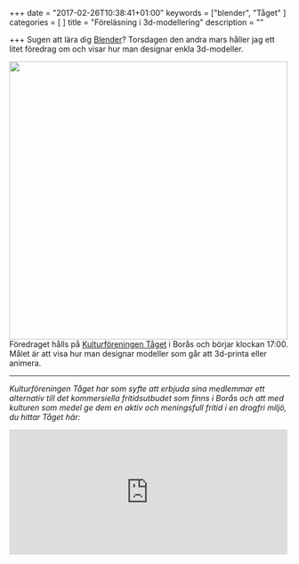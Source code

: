 +++
date = "2017-02-26T10:38:41+01:00"
keywords = ["blender", "Tåget"
]
categories = [
]
title = "Föreläsning i 3d-modellering"
description = ""

+++
Sugen att lära dig [Blender](https://www.blender.org)? Torsdagen den andra mars håller jag ett litet föredrag om och visar hur man designar enkla 3d-modeller.
<!--more-->


<img src="/images/blender20170302/blender20170302.jpg" width=500px>
Föredraget hålls på <a href="http://www.taget.se">Kulturföreningen Tåget</a> i Borås och börjar klockan 17:00. Målet är att visa hur man designar modeller som går att 3d-printa eller animera.

---
<i>Kulturföreningen Tåget har som syfte att erbjuda sina medlemmar ett alternativ till det kommersiella fritidsutbudet som finns i Borås och att med kulturen som medel ge dem en aktiv och meningsfull fritid i en drogfri miljö, du hittar Tåget här:</i><br />
<iframe src="https://www.google.com/maps/embed?pb=!1m18!1m12!1m3!1d2131.3270565839757!2d12.95487801617219!3d57.72227188112568!2m3!1f0!2f0!3f0!3m2!1i1024!2i768!4f13.1!3m3!1m2!1s0x465aa0bb088bc1cd%3A0x7fb0a798dcd8d097!2sKulturf%C3%B6reningen+T%C3%A5get!5e0!3m2!1ssv!2sse!4v1488102762209" width="500" height="225" frameborder="0" style="border:0" allowfullscreen></iframe>
